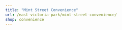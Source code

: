 ```yaml
---
title: "Mint Street Convenience"
url: /east-victoria-park/mint-street-convenience/
shop: convenience
---
```

